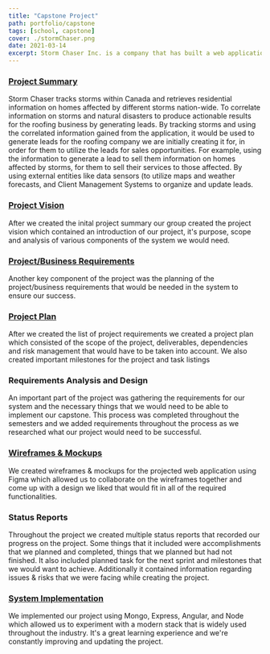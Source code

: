 ```yaml
---
title: "Capstone Project"
path: portfolio/capstone
tags: [school, capstone]
cover: ./stormChaser.png
date: 2021-03-14
excerpt: Storm Chaser Inc. is a company that has built a web application - Storm Chaser which tracks storms within Canada and retrieves residential information on homes affected by different storms nation-wide 
---
```

### [Project Summary](https://drive.google.com/file/d/1_LyZK6XgVCVHvhX7FBPCYWWa4AHM1odj/view?usp=sharing)

Storm Chaser tracks storms within Canada and retrieves residential information on homes affected by different storms nation-wide. To correlate information on storms and natural disasters to produce actionable results for the roofing business by generating leads. By tracking storms and using the correlated information gained from the application, it would be used to generate leads for the roofing company we are initially creating it for, in order for them to utilize the leads for sales opportunities. For example, using the information to generate a lead to sell them information on homes affected by storms, for them to sell their services to those affected. By using external entities like data sensors (to utilize maps and weather forecasts, and Client Management Systems to organize and update leads.



### [Project Vision](https://docs.google.com/document/d/1R2tvxNJPw4EOjSoo6TTEk_FYf8e-CMdDg9X41RTdVd8/edit?usp=sharing)

After we created the inital project summary our group created the project vision which contained an introduction of our project, it's purpose, scope and analysis of various components of the system we would need.

### [Project/Business Requirements](https://drive.google.com/file/d/1fHPBmOWTYpd7NTiAuFhfiFTxI_0Hg7xE/view?usp=sharing)

Another key component of the project was the planning of the project/business requirements that would be needed in the system to ensure our success.

### [Project Plan](https://docs.google.com/document/d/1aAEmZ6Tb7YUmzDdAWHS5KbQ4QWEEsW3NsTOHOJh4-f4/edit?usp=sharing)

After we created the list of project requirements we created a project plan which consisted of the scope of the project, deliverables, dependencies and risk management that would have to be taken into account. We also created important milestones for the project and task listings

### Requirements Analysis and Design

An important part of the project was gathering the requirements for our system and the necessary things that we would need to be able to implement our capstone. This process was completed throughout the semesters and we added requirements throughout the process as we researched what our project would need to be successful.

### [Wireframes & Mockups](https://www.figma.com/file/3q1CgxzNTsjujEBuMpMauD/Project-Storm-Chaser?node-id=0%3A1)

We created wireframes & mockups for the projected web application using Figma which allowed us to collaborate on the wireframes together and come up with a design we liked that would fit in all of the required functionalities.

### Status Reports

Throughout the project we created multiple status reports that recorded our progress on the project. Some things that it included were accomplishments that we planned and completed, things that we planned but had not finished. It also included planned task for the next sprint and milestones that we would want to achieve. Additionally it contained information regarding issues & risks that we were facing while creating the project.

### [System Implementation](https://github.com/karnnivore/storm-chaser)

We implemented our project using Mongo, Express, Angular, and Node which allowed us to experiment with a modern stack that is widely used throughout the industry. It's a great learning experience and we're constantly improving and updating the project.


 
